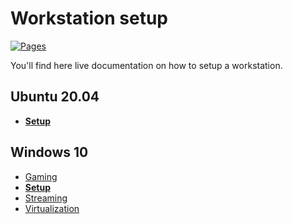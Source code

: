 # Workstation setup

[![Pages](https://github.com/devpro/workstation-setup/actions/workflows/pages.yml/badge.svg?branch=main)](https://github.com/devpro/workstation-setup/actions/workflows/pages.yml)

You'll find here live documentation on how to setup a workstation.

## Ubuntu 20.04

* [**Setup**](docs/ubuntu-2004/setup.md)

## Windows 10

* [Gaming](docs/windows-10/gaming.md)
* [**Setup**](docs/windows-10/setup.md)
* [Streaming](docs/windows-10/streaming.md)
* [Virtualization](docs/windows-10/virtualization.md)
